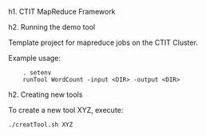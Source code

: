 h1. CTIT MapReduce Framework

h2. Running the demo tool

Template project for mapreduce jobs on the CTIT Cluster.

Example usage:

```
	. setenv
	runTool WordCount -input <DIR> -output <DIR>
```

h2. Creating new tools

To create a new tool XYZ, execute:

```
./creatTool.sh XYZ
```

